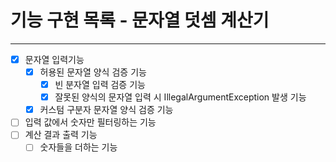 기능 구현 목록 - 문자열 덧셈 계산기
===========

---

* [x] 문자열 입력기능
    * [x] 허용된 문자열 양식 검증 기능
        * [x] 빈 분자열 입력 검증 기능
        * [x] 잘못된 양식의 문자열 입력 시 IllegalArgumentException 발생 기능
    * [x] 커스텀 구분자 문자열 양식 검증 기능
* [ ] 입력 값에서 숫자만 필터링하는 기능
* [ ] 계산 결과 출력 기능
    * [ ] 숫자들을 더하는 기능